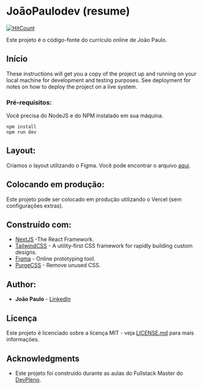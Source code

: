 # JoãoPaulodev (resume)

[![HitCount](https://hits.dwyl.com/joaopaulodev/joaopaulodev/palpite-box.svg)](https://hits.dwyl.com/joaopaulodev/joaopaulodev/palpite-box.svf)

Este projeto é o código-fonte do currículo online de João Paulo.

## Início 

These instructions will get you a copy of the project up and running on your local machine for development and testing purposes. See deployment for notes on how to deploy the project on a live system.

### Pré-requisitos:

Você precisa do NodeJS e do NPM instalado em sua máquina.

```
npm install
npm run dev
```

## Layout:

Criamos o layout utilizando o Figma. Você pode encontrar o arquivo [aqui](https://www.figma.com/file/GOWnq56OKJb9Y9kynbqfR4/palpite-box).

## Colocando em produção:

Este projeto pode ser colocado em produção utilizando o Vercel (sem configurações extras).

## Construído com:

* [NextJS](https://nextjs.org/) -The React Framework.
* [TailwindCSS](https://tailwindcss.com/) - A utility-first CSS framework for
rapidly building custom designs.
* [Figma](https://figma.com/) - Online prototyping tool.
* [PurgeCSS](https://purgecss.com/) - Remove unused CSS. 

## Author:

* **João Paulo** - [LinkedIn](https://www.linkedin.com/in/dev-joaopaulo/)

## Licença

Este projeto é licenciado sobre a licença MIT - veja [LICENSE.md](LICENSE.md) para mais informações.

## Acknowledgments

* Este projeto foi construído durante as aulas do Fullstack Master do [DevPleno](https://devpleno.com).
